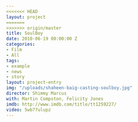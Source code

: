 ```yaml
---
<<<<<<< HEAD
layout: project
=======
>>>>>>> origin/master
title: SoulBoy
date: 2010-06-19 00:00:00 Z
categories:
- Film
- All
tags:
- example
- news
- story
layout: project-entry
img: "/uploads/shaheen-baig-casting-soulboy.jpg"
director: Shimmy Marcus
with: Martin Compston, Felicity Jones
imdb: http://www.imdb.com/title/tt1259227/
video: 5wb77ulupz
---
```


